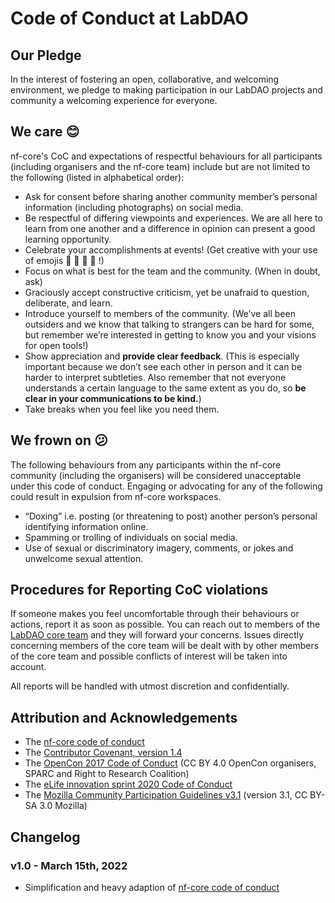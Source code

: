 # Code of Conduct at LabDAO

## Our Pledge

In the interest of fostering an open, collaborative, and welcoming environment, we pledge to making participation in our LabDAO projects and community a welcoming experience for everyone.

## We care 😊

nf-core's CoC and expectations of respectful behaviours for all participants (including organisers and the nf-core team) include but are not limited to the following (listed in alphabetical order):

- Ask for consent before sharing another community member’s personal information (including photographs) on social media.
- Be respectful of differing viewpoints and experiences. We are all here to learn from one another and a difference in opinion can present a good learning opportunity.
- Celebrate your accomplishments at events! (Get creative with your use of emojis 🎉 🥳 💯 🙌 !)
- Focus on what is best for the team and the community. (When in doubt, ask)
- Graciously accept constructive criticism, yet be unafraid to question, deliberate, and learn.
- Introduce yourself to members of the community. (We’ve all been outsiders and we know that talking to strangers can be hard for some, but remember we’re interested in getting to know you and your visions for open tools!)
- Show appreciation and **provide clear feedback**. (This is especially important because we don’t see each other in person and it can be harder to interpret subtleties. Also remember that not everyone understands a certain language to the same extent as you do, so **be clear in your communications to be kind.**)
- Take breaks when you feel like you need them.

## We frown on 😕

The following behaviours from any participants within the nf-core community (including the organisers) will be considered unacceptable under this code of conduct. Engaging or advocating for any of the following could result in expulsion from nf-core workspaces.

- “Doxing” i.e. posting (or threatening to post) another person’s personal identifying information online.
- Spamming or trolling of individuals on social media.
- Use of sexual or discriminatory imagery, comments, or jokes and unwelcome sexual attention.

## Procedures for Reporting CoC violations

If someone makes you feel uncomfortable through their behaviours or actions, report it as soon as possible. You can reach out to members of the [LabDAO core team](https://discord.gg/labdao) and they will forward your concerns. Issues directly concerning members of the core team will be dealt with by other members of the core team and possible conflicts of interest will be taken into account.

All reports will be handled with utmost discretion and confidentially.

## Attribution and Acknowledgements

- The [nf-core code of conduct](https://nf-co.re/code_of_conduct)
- The [Contributor Covenant, version 1.4](http://contributor-covenant.org/version/1/4)
- The [OpenCon 2017 Code of Conduct](http://www.opencon2017.org/code_of_conduct) (CC BY 4.0 OpenCon organisers, SPARC and Right to Research Coalition)
- The [eLife innovation sprint 2020 Code of Conduct](https://sprint.elifesciences.org/code-of-conduct/)
- The [Mozilla Community Participation Guidelines v3.1](https://www.mozilla.org/en-US/about/governance/policies/participation/) (version 3.1, CC BY-SA 3.0 Mozilla)

## Changelog

### v1.0 - March 15th, 2022
- Simplification and heavy adaption of [nf-core code of conduct](https://nf-co.re/code_of_conduct)
